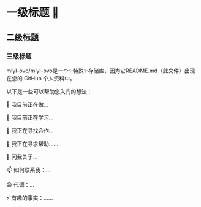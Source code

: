 # 一级标题 👋
## 二级标题
### 三级标题

<!-- 这是注释，不会呈现在界面 -->

mlyl-ovo/mlyl-ovo是一个✨特殊✨存储库，因为它README.md（此文件）出现在您的 GitHub 个人资料中。

以下是一些可以帮助您入门的想法：

🔭 我目前正在做...

🌱 我目前正在学习...

👯 我正在寻找合作...

🤔 我正在寻求帮助......

💬 问我关于...

📫 如何联系我：...

😄 代词：...

⚡ 有趣的事实：......
